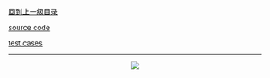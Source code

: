 [回到上一级目录](https://github.com/zhaochenyou/Way-to-Algorithm/blob/master/Chapter-3-DataStructure/README.md)

[source code](https://github.com/zhaochenyou/Way-to-Algorithm/blob/master/Chapter-3-DataStructure/src/LeftistTree.hpp)

[test cases](https://github.com/zhaochenyou/Way-to-Algorithm/blob/master/Chapter-3-DataStructure/src/LeftistTree.cpp)

----------
<p align="center"><img src="https://github.com/zhaochenyou/Way-to-Algorithm/raw/master/Chapter-3-DataStructure/res/LeftistTree.png" /></p>

